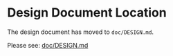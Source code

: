 # Design Document Location

The design document has moved to `doc/DESIGN.md`.

Please see: [doc/DESIGN.md](doc/DESIGN.md)

